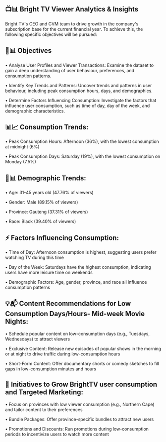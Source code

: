 ## 📺📊 Bright TV Viewer Analytics & Insights   

Bright  TV's CEO and CVM team to drive growth in the company's subscription base for the current financial year. To achieve this, the following specific objectives will be pursued:  

## 🎯📊 Objectives  

•	Analyse User Profiles and Viewer Transactions: Examine the dataset to gain a deep understanding of user behaviour, preferences, and consumption patterns.  

•	Identify Key Trends and Patterns: Uncover trends and patterns in user behaviour, including peak consumption hours, days, and demographics.  

•	Determine Factors Influencing Consumption: Investigate the factors that influence user consumption, such as time of day, day of the week, and demographic characteristics.  

## 📊📈 Consumption Trends:  

•	Peak Consumption Hours: Afternoon (36%), with the lowest consumption at midnight (6%)  

•	Peak Consumption Days: Saturday (19%), with the lowest consumption on Monday (7.5%)  

## 👥📊 Demographic Trends:  

•	Age: 31-45 years old (47.76% of viewers)  

•	Gender: Male (89.15% of viewers)  

•	Province: Gauteng (37.31% of viewers)  

•	Race: Black (39.40% of viewers)  

## ⚡ Factors Influencing Consumption:  

•	Time of Day: Afternoon consumption is highest, suggesting users prefer watching TV during this time  

•	Day of the Week: Saturdays have the highest consumption, indicating users have more leisure time on weekends  

•	Demographic Factors: Age, gender, province, and race all influence consumption patterns  

 ## 💡📬 Content Recommendations for Low Consumption Days/Hours- Mid-week Movie Nights:  
 
•	Schedule popular content on low-consumption days (e.g., Tuesdays, Wednesdays) to attract viewers  

•	Exclusive Content: Release new episodes of popular shows in the morning or at night to drive traffic during low-consumption hours  

•	Short-Form Content: Offer documentary shorts or comedy sketches to fill gaps in low-consumption minutes and hours  

## 🚀 Initiatives to Grow BrightTV user consumption and Targeted Marketing:  

•	Focus on provinces with low viewer consumption (e.g., Northern Cape) and tailor content to their preferences  

•	Bundle Packages: Offer province-specific bundles to attract new users  

•	Promotions and Discounts: Run promotions during low-consumption periods to incentivize users to watch more content  


